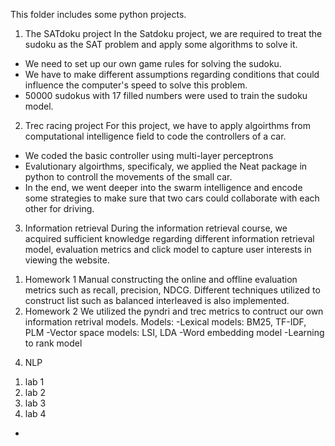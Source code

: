 ﻿This folder includes some python projects.
1. The SATdoku project
In the Satdoku project, we are required to treat the sudoku as the SAT problem and apply some algorithms to solve it.
- We need to set up our own game rules for solving the sudoku.
- We have to make different assumptions regarding conditions that could influence the computer's speed to solve this problem.
- 50000 sudokus with 17 filled numbers were used to train the sudoku model.
2. Trec racing project
For this project, we have to apply algoirthms from computational intelligence field to code the controllers of a car.
- We coded the basic controller using multi-layer perceptrons
- Evalutionary algoirthms, specificaly, we applied the Neat package in python to controll the movements of the small car.
- In the end, we went deeper into the swarm intelligence and encode some strategies to make sure that two cars could collaborate with each other for driving.
3. Information retrieval
During the information retrieval course, we acquired sufficient knowledge regarding different information retrieval model, evaluation metrics and click model to capture user interests in viewing the website.
1) Homework 1
Manual constructing the online and offline evaluation metrics such as recall, precision, NDCG. Different techniques utilized to construct list such as balanced interleaved is also implemented.
2) Homework 2
We utilized the pyndri and trec metrics to contruct our own information retrival models.
Models:
-Lexical models: BM25, TF-IDF, PLM
-Vector space models: LSI, LDA
-Word embedding model
-Learning to rank model
4. NLP
1) lab 1
2) lab 2
3) lab 3
4) lab 4

- 
